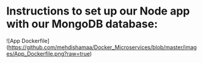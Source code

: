 
# Instructions to set up our Node app with our MongoDB database:

![App Dockerfile] (https://github.com/mehdishamaa/Docker_Microservices/blob/master/images/App_Dockerfile.png?raw=true)
